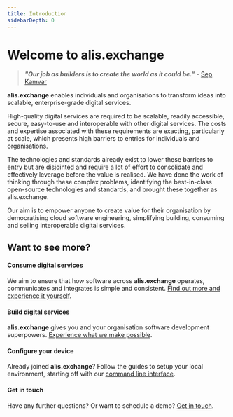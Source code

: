 ```yaml
---
title: Introduction
sidebarDepth: 0
---
```


# Welcome to alis.exchange 

>**_"Our job as builders is to create the world as it could be."_** - <a href="https://farmerandfarmer.org/mastery/builder.html" target="_blank">Sep Kamvar</a>

**alis.exchange** enables individuals and organisations to transform ideas into scalable, enterprise-grade digital services.

High-quality digital services are required to be scalable, readily accessible, secure, easy-to-use and interoperable with other digital services. The costs and expertise associated with these requirements are exacting, particularly at scale, which presents high barriers to entries for individuals and organisations.  

The technologies and standards already exist to lower these barriers to entry but are disjointed and require a lot of effort to consolidate and effectively leverage before the value is realised. We have done the work of thinking through these complex problems, identifying the best-in-class open-source technologies and standards, and brought these together as alis.exchange. 

Our aim is to empower anyone to create value for their organisation by democratising cloud software engineering, simplifying building, consuming and selling interoperable digital services. 

## Want to see more?

#### Consume digital services
We aim to ensure that how software across **alis.exchange** operates, communicates and integrates is simple and consistent. [Find out more and experience it yourself](../guides/consume/quick-start.md).

#### Build digital services
**alis.exchange** gives you and your organisation software development superpowers. [Experience what we make possible](../guides/build/overview.md).

#### Configure your device
Already joined **alis.exchange**? Follow the guides to setup your local environment, starting off with our [command line interface](../guides/configuration/command-line-interface.md).

#### Get in touch
Have any further questions? Or want to schedule a demo? <a href="https://alis.exchange/signup" target="_blank">Get in touch</a>.